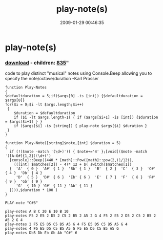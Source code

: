 ﻿---
pid:            834
parent:         0
children:       835
poster:         karl prosser
title:          play-note(s)
date:           2009-01-29 00:46:35
format:         posh
---

# play-note(s)

### [download](834.ps1) - children: [835](835.md)"

code to play distinct "musical" notes using Console.Beep allowing you to specify the note/octave/duration
-Karl Prosser

```posh
function Play-Notes
{
$defaultduration = 5;if($args[0] -is [int]) {$defaultduration = $args[0]}
for($i = 0;$i -lt $args.length;$i++)
 {    
    $duration = $defaultduration
    if ($i -lt $args.length-1) { if ($args[$i+1] -is [int]) {$duration = $args[$i+1] } }
    if ($args[$i] -is [string]) { play-note $args[$i] $duration }
 }
}

function Play-Note([string]$note,[int] $duration = 5)  
{  
  if (!($note -match '(\d+)')) { $note+='4' };[void]($note -match '([A-G#]{1,2})(\d+)')  
  [console]::Beep((440 * [math]::Pow([math]::pow(2,(1/12)),
    (([int] $matches[2]) - 4)* 12 + $( switch($matches[1])  
  {  'A'  { 0 }  'A#' { 1 }  'Bb' { 1 }  'B'  { 2 }  'C'  { 3 }  'C#' { 4 }  'Db' { 4 }  
     'D'  { 5 }  'D#' { 6 }  'Eb' { 6 }  'E'  { 7 }  'F'  { 8 }  'F#' { 9 }  'Gb' { 9 }  
     'G'  { 10 } 'G#' { 11 } 'Ab' { 11 }  
  }))),$duration * 100 )    
}  

PLAY-note "C#3"

play-notes A B C 20 E 10 B 10
play-notes F5 2 E5 2 D5 2 C5 2 B5 2 A5 2 G 4 F5 2 E5 2 D5 2 C5 2 B5 2 A5 2 G 4
play-notes 2 F5 E5 D5 C5 B5 A5 G 4 F5 E5 D5 C5 B5 A5 G 4
play-notes 4 F5 E5 D5 C5 B5 A5 G F5 E5 D5 C5 B5 A5 G 
play-notes Db5 Db Eb Gb Ab "C#" 6

```

